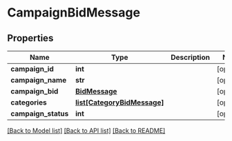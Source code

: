 # CampaignBidMessage

## Properties
Name | Type | Description | Notes
------------ | ------------- | ------------- | -------------
**campaign_id** | **int** |  | [optional] 
**campaign_name** | **str** |  | [optional] 
**campaign_bid** | [**BidMessage**](BidMessage.md) |  | [optional] 
**categories** | [**list[CategoryBidMessage]**](CategoryBidMessage.md) |  | [optional] 
**campaign_status** | **int** |  | [optional] 

[[Back to Model list]](../README.md#documentation-for-models) [[Back to API list]](../README.md#documentation-for-api-endpoints) [[Back to README]](../README.md)


